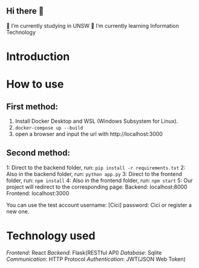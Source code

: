 ## Hi there 👋
🔭 I’m currently studying in UNSW 
🌱 I’m currently learning Information Technology

<!--
**Zixi370719/Zixi370719** is a ✨ _special_ ✨ repository because its `README.md` (this file) appears on your GitHub profile.

Here are some ideas to get you started:

🔭 I’m currently studying in UNSW 
🌱 I’m currently learning Information Technology
- 👯 I’m looking to collaborate on ...
- 🤔 I’m looking for help with ...
- 💬 Ask me about ...
- 📫 How to reach me: ...
- 😄 Pronouns: ...
- ⚡ Fun fact: ...
-->

# Introduction

# How to use
## First method:
1. Install Docker Desktop and WSL (Windows Subsystem for Linux). 
2. `docker-compose up --build`
3. open a browser and input the url with http://localhost:3000


## Second method:
1: Direct to the backend folder, run: `pip install -r requirements.txt`
2: Also in the backend folder, run: `python app.py`
3: Direct to the frontend folder, run: `npm install` 
4: Also in the frontend folder, run: `npm start`
5: Our project will redirect to the corresponding page: 
Backend: localhost:8000 Frontend: localhost:3000

You can use the test account username: [Cici] password: Cici or register a new one.

# Technology used

*Frontend*: React
*Backend*: Flask(RESTful API)
*Database*: Sqlite
*Communication*: HTTP Protocol
*Authentication*: JWT(JSON Web Token)
